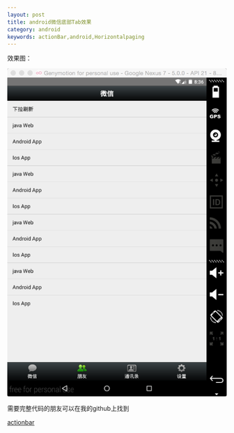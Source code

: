 ```yaml
---
layout: post
title: android微信底部Tab效果
category: android
keywords: actionBar,android,Horizontalpaging
---
```


效果图：

![image](https://raw.githubusercontent.com/MurphyNeo/murphyneo.github.io/master/_posts/android/weixintab.png)

需要完整代码的朋友可以在我的github上找到

[actionbar](https://github.com/MurphyNeo/Android)




